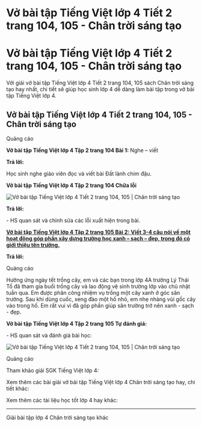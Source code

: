 # Vở bài tập Tiếng Việt lớp 4 Tiết 2 trang 104, 105 - Chân trời sáng tạo

# Vở bài tập Tiếng Việt lớp 4 Tiết 2 trang 104, 105 - Chân trời sáng tạo

Với giải vở bài tập Tiếng Việt lớp 4 Tiết 2 trang 104, 105 sách Chân trời sáng tạo hay nhất, chi tiết sẽ giúp học sinh lớp 4 dễ dàng làm bài tập trong vở bài tập Tiếng Việt lớp 4.

## Vở bài tập Tiếng Việt lớp 4 Tiết 2 trang 104, 105 - Chân trời sáng tạo

Quảng cáo

**Vở bài tập Tiếng Việt lớp 4 Tập 2 trang 104 Bài 1:** Nghe – viết 

**Trả lời:**

Học sinh nghe giáo viên đọc và viết bài Đất lành chim đậu.

**Vở bài tập Tiếng Việt lớp 4 Tập 2 trang 104 Chữa lỗi**

![Vở bài tập Tiếng Việt lớp 4 Tiết 2 trang 104, 105 | Chân trời sáng tạo](https://vietjack.com/vbt-tieng-viet-4-ct/images/tiet-2-trang-104-105-tap-2.PNG)

**Trả lời:**

\- HS quan sát và chỉnh sửa các lỗi xuất hiện trong bài. 

[**Vở bài tập Tiếng Việt lớp 4 Tập 2 trang 105 Bài 2:** **Viết 3-4 câu nói về một hoạt động góp phần xây dựng trường học xanh – sạch – đẹp, trong đó có giới thiệu tên trường.**](https://vietjack.com/vbt-tieng-viet-4-ct/viet-3-4-cau-noi-ve-mot-hoat-dong-gop-phan-vm.jsp)

**Trả lời:**

Quảng cáo

Hưởng ứng ngày tết trồng cây, em và các bạn trong lớp 4A trường Lý Thái Tổ đã tham gia buổi trồng cây và lao động vệ sinh trường lớp vào chủ nhật tuần qua. Em được phân công nhiệm vụ trồng một cây xanh ở góc sân trường. Sau khi dùng cuốc, xeng đào một hố nhỏ, em nhẹ nhàng vùi gốc cây vào trong hố. Em rất vui vì đã góp phần giúp sân trường trở nên xanh - sạch - đẹp.

**Vở bài tập Tiếng Việt lớp 4 Tập 2 trang 105 Tự đánh giá:**

\- HS quan sát và đánh giá bài học:

![Vở bài tập Tiếng Việt lớp 4 Tiết 2 trang 104, 105 | Chân trời sáng tạo](https://vietjack.com/vbt-tieng-viet-4-ct/images/tiet-2-trang-104-105-tap-2-1.PNG)

Quảng cáo

Tham khảo giải SGK Tiếng Việt lớp 4:

Xem thêm các bài giải vở bài tập Tiếng Việt lớp 4 Chân trời sáng tạo hay, chi tiết khác:

Xem thêm các tài liệu học tốt lớp 4 hay khác:

* * *

Giải bài tập lớp 4 Chân trời sáng tạo khác
